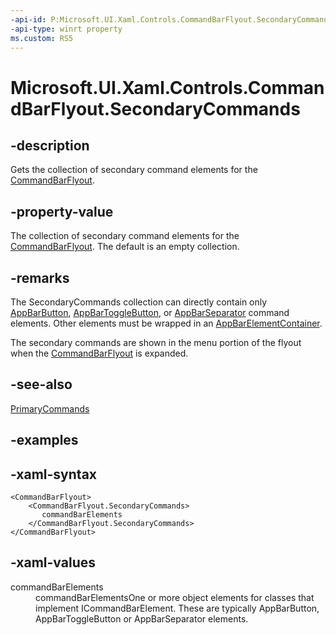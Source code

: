 ```yaml
---
-api-id: P:Microsoft.UI.Xaml.Controls.CommandBarFlyout.SecondaryCommands
-api-type: winrt property
ms.custom: RS5
---
```

<!-- Property syntax.
public IObservableVector<ICommandBarElement> SecondaryCommands { get; }
-->

# Microsoft.UI.Xaml.Controls.CommandBarFlyout.SecondaryCommands



## -description

Gets the collection of secondary command elements for the [CommandBarFlyout](commandbarflyout.md).



## -property-value

The collection of secondary command elements for the [CommandBarFlyout](commandbarflyout.md). The default is an empty collection.



## -remarks
The SecondaryCommands collection can directly contain only [AppBarButton](/uwp/api/windows.ui.xaml.controls.appbarbutton), [AppBarToggleButton](/uwp/api/windows.ui.xaml.controls.appbartogglebutton), or [AppBarSeparator](/uwp/api/windows.ui.xaml.controls.appbarseparator) command elements.  Other elements must be wrapped in an [AppBarElementContainer](/uwp/api/windows.ui.xaml.controls.appbarelementcontainer).

The secondary commands are shown in the menu portion of the flyout when the [CommandBarFlyout](commandbarflyout.md) is expanded.



## -see-also

[PrimaryCommands](commandbarflyout_primarycommands.md)



## -examples



## -xaml-syntax

```xaml
<CommandBarFlyout>
    <CommandBarFlyout.SecondaryCommands>
       commandBarElements
    </CommandBarFlyout.SecondaryCommands>
</CommandBarFlyout>
```



## -xaml-values

<dl><dt>commandBarElements</dt><dd>commandBarElementsOne or more object elements for classes that implement ICommandBarElement. These are typically AppBarButton, AppBarToggleButton or AppBarSeparator elements.</dd>
</dl>



